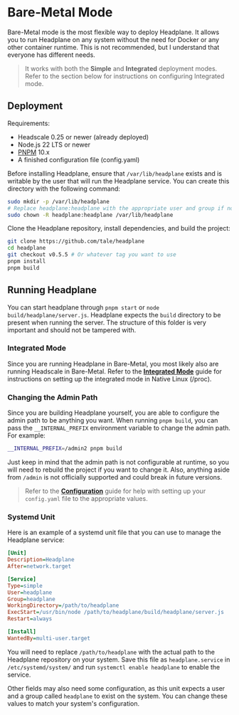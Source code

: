 # Bare-Metal Mode

Bare-Metal mode is the most flexible way to deploy Headplane. It allows you to
run Headplane on any system without the need for Docker or any other container
runtime. This is not recommended, but I understand that everyone has
different needs.

> It works with both the **Simple** and **Integrated** deployment modes. Refer
> to the section below for instructions on configuring Integrated mode.

## Deployment

Requirements:
- Headscale 0.25 or newer (already deployed)
- Node.js 22 LTS or newer
- [PNPM](https://pnpm.io/installation) 10.x
- A finished configuration file (config.yaml)

Before installing Headplane, ensure that `/var/lib/headplane` exists and is
writable by the user that will run the Headplane service. You can create this
directory with the following command:

```sh
sudo mkdir -p /var/lib/headplane
# Replace headplane:headplane with the appropriate user and group if not root.
sudo chown -R headplane:headplane /var/lib/headplane
```

Clone the Headplane repository, install dependencies, and build the project:
```sh
git clone https://github.com/tale/headplane
cd headplane
git checkout v0.5.5 # Or whatever tag you want to use
pnpm install
pnpm build
```

## Running Headplane
You can start headplane through `pnpm start` or `node build/headplane/server.js`.
Headplane expects the `build` directory to be present when running the server.
The structure of this folder is very important and should not be tampered with.

### Integrated Mode
Since you are running Headplane in Bare-Metal, you most likely also are running
Headscale in Bare-Metal. Refer to the [**Integrated Mode**](/docs/Integrated-Mode.md)
guide for instructions on setting up the integrated mode in Native Linux (/proc).

### Changing the Admin Path
Since you are building Headplane yourself, you are able to configure the admin
path to be anything you want. When running `pnpm build`, you can pass the
`__INTERNAL_PREFIX` environment variable to change the admin path. For example:

```sh
__INTERNAL_PREFIX=/admin2 pnpm build
```

Just keep in mind that the admin path is not configurable at runtime, so you
will need to rebuild the project if you want to change it. Also, anything aside
from `/admin` is not officially supported and could break in future versions.

> Refer to the [**Configuration**](/docs/Configuration.md) guide for help with
> setting up your `config.yaml` file to the appropriate values.

### Systemd Unit
Here is an example of a systemd unit file that you can use to manage the
Headplane service:

```ini
[Unit]
Description=Headplane
After=network.target

[Service]
Type=simple
User=headplane
Group=headplane
WorkingDirectory=/path/to/headplane
ExecStart=/usr/bin/node /path/to/headplane/build/headplane/server.js
Restart=always

[Install]
WantedBy=multi-user.target
```

You will need to replace `/path/to/headplane` with the actual path to the
Headplane repository on your system. Save this file as `headplane.service` in
`/etc/systemd/system/` and run `systemctl enable headplane` to enable the service.

Other fields may also need some configuration, as this unit expects a user and a
group called `headplane` to exist on the system. You can change these values to
match your system's configuration.
